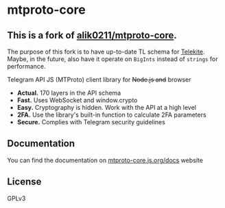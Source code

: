 # mtproto-core

## This is a fork of [alik0211/mtproto-core](https://github.com/alik0211/mtproto-core).
The purpose of this fork is to have up-to-date TL schema for [Telekite](https://telekite.vercel.app). Maybe, in the future, also have it operate on `BigInts` instead of `strings` for performance.

Telegram API JS (MTProto) client library for <s>Node.js and</s> browser

* **Actual.** 170 layers in the API schema
* **Fast.** Uses WebSocket and window.crypto
* **Easy.** Cryptography is hidden. Work with the API at a high level
* **2FA.** Use the library's built-in function to calculate 2FA parameters
* **Secure.** Complies with Telegram security guidelines

## Documentation

You can find the documentation on [mtproto-core.js.org/docs](https://mtproto-core.js.org/docs) website

## License

GPLv3
